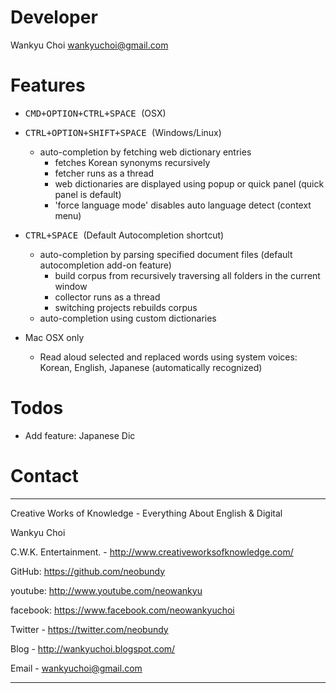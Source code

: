 # Developer
   
Wankyu Choi <wankyuchoi@gmail.com>

# Features

- <kbd> CMD+OPTION+CTRL+SPACE </kbd> (OSX)

- <kbd> CTRL+OPTION+SHIFT+SPACE </kbd> (Windows/Linux)

    - auto-completion by fetching web dictionary entries 
        - fetches Korean synonyms recursively
        - fetcher runs as a thread
        - web dictionaries are displayed using popup or quick panel (quick panel is default)
        - 'force language mode' disables auto language detect (context menu)
  
- <kbd> CTRL+SPACE </kbd> (Default Autocompletion shortcut)
      
    - auto-completion by parsing specified document files (default autocompletion add-on feature)  
        - build corpus from recursively traversing all folders in the current window
        - collector runs as a thread
        - switching projects rebuilds corpus 
    - auto-completion using custom dictionaries 
     
- Mac OSX only
    
    - Read aloud selected and replaced words using system voices: Korean, English, Japanese (automatically recognized) 

# Todos

- Add feature: Japanese Dic

# Contact

---

Creative Works of Knowledge - Everything About English & Digital

Wankyu Choi

C.W.K. Entertainment. - http://www.creativeworksofknowledge.com/

GitHub: https://github.com/neobundy

youtube: http://www.youtube.com/neowankyu

facebook: https://www.facebook.com/neowankyuchoi

Twitter - https://twitter.com/neobundy

Blog - http://wankyuchoi.blogspot.com/ 

Email - wankyuchoi@gmail.com 

---


